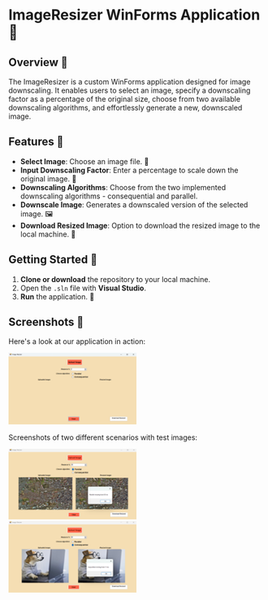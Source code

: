 # ImageResizer WinForms Application 📸

## Overview 🌟
The ImageResizer is a custom WinForms application designed for image downscaling. It enables users to select an image, specify a downscaling factor as a percentage of the original size, choose from two available downscaling algorithms, and effortlessly generate a new, downscaled image.

## Features 🚀
- **Select Image**: Choose an image file. 📁
- **Input Downscaling Factor**: Enter a percentage to scale down the original image. 🔢
- **Downscaling Algorithms**: Choose from the two implemented downscaling algorithms - consequential and parallel.
- **Downscale Image**: Generates a downscaled version of the selected image. 🖼️
- **Download Resized Image**: Option to download the resized image to the local machine. 💾

## Getting Started 🚀
1. **Clone or download** the repository to your local machine.
2. Open the `.sln` file with **Visual Studio**.
3. **Run** the application. :running:

## Screenshots 📸
Here's a look at our application in action:

<img src="application-screenshots/screen_1.png" width="50%" height="auto"/>

Screenshots of two different scenarios with test images:

<img src="application-screenshots/test-screen-3.png" width="50%" height="auto"/>

<img src="application-screenshots/test-screen-2.png" width="50%" height="auto"/>

